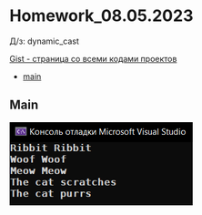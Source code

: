 
# Homework_08.05.2023
Д/з: dynamic_cast

<a href="https://gist.github.com/SlavikArt/8c3e02c189ae4470fcb35465c300c8d5">Gist - страница со всеми кодами проектов</a>

* [main](main)

<p align="center">
    <h2>Main</h2>
    <p></p>
    <img src="images/main.png">
</p>
